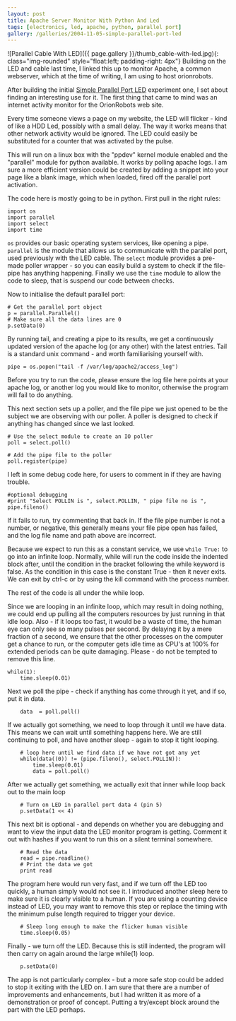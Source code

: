 ```yaml
---
layout: post
title: Apache Server Monitor With Python And Led
tags: [electronics, led, apache, python, parallel port]
gallery: /galleries/2004-11-05-simple-parallel-port-led
---
```

![Parallel Cable With LED]({{ page.gallery }}/thumb_cable-with-led.jpg){: class="img-rounded" style="float:left; padding-right: 4px"}
Building on the LED and cable last time, I linked this up to monitor Apache, a common webserver, which at the time of writing, I am using to host orionrobots.

After building the initial [Simple Parallel Port LED](/2004/11/05/simple-parallel-port-led.html) experiment one, I set about finding an interesting use for it. The first thing that came to mind was an internet activity monitor for the OrionRobots web site.

Every time someone views a page on my website, the LED will flicker - kind of like a HDD Led, possibly with a small delay. The way it works means that other network activity would be ignored. The LED could easily be substituted for a counter that was activated by the pulse.

This will run on a linux box with the "ppdev" kernel module enabled and the "parallel" module for python available. It works by polling apache logs. I am sure a more efficient version could be created by adding a snippet into your page like a blank image, which when loaded, fired off the parallel port activation.

The code here is mostly going to be in python. First pull in the right rules:

    import os
    import parallel
    import select
    import time

`os` provides our basic operating system services, like opening a pipe.
`parallel` is the module that allows us to communicate with the parallel port, used previously with the LED cable.
The `select` module provides a pre-made poller wrapper - so you can easily build a system to check if the file-pipe has anything happening.
Finally we use the `time` module to allow the code to sleep, that is suspend our code between checks.

Now to initialise the default parallel port:

    # Get the parallel port object
    p = parallel.Parallel()
    # Make sure all the data lines are 0
    p.setData(0)

By running tail, and creating a pipe to its results, we get a continuously updated version of the apache log (or any other) with the latest entries. Tail is a standard unix command - and worth familiarising yourself with.

    pipe = os.popen("tail -f /var/log/apache2/access_log")

Before you try to run the code, please ensure the log file here points at your apache log, or another log you would like to monitor, otherwise the program will fail to do anything.

This next section sets up a poller, and the file pipe we just opened to be the subject we are observing with our poller. A poller is designed to check if anything has changed since we last looked.

    # Use the select module to create an IO poller
    poll = select.poll()
    
    # Add the pipe file to the poller
    poll.register(pipe)

I left in some debug code here, for users to comment in if they are having trouble.

    #optional debugging
    #print "Select POLLIN is ", select.POLLIN, " pipe file no is ", pipe.fileno()

If it fails to run, try commenting that back in. If the file pipe number is not a number, or negative, this generally means your file pipe open has failed, and the log file name and path above are incorrect.

Because we expect to run this as a constant service, we use `while True:` to go into an infinite loop. Normally, while will run the code inside the indented block after, until the condition in the bracket following the while keyword is false. As the condition in this case is the constant True - then it never exits. We can exit by ctrl-c or by using the kill command with the process number.

The rest of the code is all under the while loop.

Since we are looping in an infinite loop, which may result in doing nothing, we could end up pulling all the computers resources by just running in that idle loop. Also - if it loops too fast, it would be a waste of time, the human eye can only see so many pulses per second. By delaying it by a mere fraction of a second, we ensure that the other processes on the computer get a chance to run, or the computer gets idle time as CPU's at 100% for extended periods can be quite damaging. Please - do not be tempted to remove this line.

    while(1):
        time.sleep(0.01)

Next we poll the pipe - check if anything has come through it yet, and if so, put it in data.

        data  = poll.poll()

If we actually got something, we need to loop through it until we have data. This means we can wait until something happens here. We are still continuing to poll, and have another sleep - again to stop it tight looping.

        # loop here until we find data if we have not got any yet
        while(data((0)) != (pipe.fileno(), select.POLLIN)):
            time.sleep(0.01)
            data = poll.poll()

After we actually get something, we actually exit that inner while loop back out to the main loop

        # Turn on LED in parallel port data 4 (pin 5)
        p.setData(1 << 4)

This next bit is optional - and depends on whether you are debugging and want to view the input data the LED monitor program is getting. Comment it out with hashes if you want to run this on a silent terminal somewhere.

        # Read the data
        read = pipe.readline()
        # Print the data we got
        print read

The program here would run very fast, and if we turn off the LED too quickly, a human simply would not see it. I introduced another sleep here to make sure it is clearly visible to a human. If you are using a counting device instead of LED, you may want to remove this step or replace the timing with the minimum pulse length required to trigger your device.

        # Sleep long enough to make the flicker human visible
        time.sleep(0.05)

Finally - we turn off the LED. Because this is still indented, the program will then carry on again around the large while(1) loop.

        p.setData(0)

The app is not particularly complex - but a more safe stop could be added to stop it exiting with the LED on. I am sure that there are a number of improvements and enhancements, but I had written it as more of a demonstration or proof of concept. Putting a try/except block around the part with the LED perhaps.
